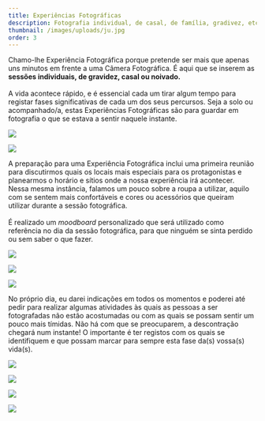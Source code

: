 ```yaml
---
title: Experiências Fotográficas
description: Fotografia individual, de casal, de família, gradivez, etc.
thumbnail: /images/uploads/ju.jpg
order: 3
---
```


<section class="section-top-aligned">

Chamo-lhe Experiência Fotográfica porque pretende ser mais que apenas uns minutos em frente a uma Câmera Fotográfica. É aqui que se inserem as **sessões individuais, de gravidez, casal ou noivado.**\
\
A vida acontece rápido, e é essencial cada um tirar algum tempo para registar fases significativas de cada um dos seus percursos. Seja a solo ou acompanhado/a, estas Experiências Fotográficas são para guardar em fotografia o que se estava a sentir naquele instante.
</section>

![](/images/uploads/amargarida_calheiros-41.jpg)

![](/images/uploads/img_9928.jpg)


<section class="section-bottom-aligned">

A preparação para uma Experiência Fotográfica inclui uma primeira reunião para discutirmos quais os locais mais especiais para os protagonistas e planearmos o horário e sítios onde a nossa experiência irá acontecer. Nessa mesma instância, falamos um pouco sobre a roupa a utilizar, aquilo com se sentem mais confortáveis e cores ou acessórios que queiram utilizar durante a sessão fotográfica.\
\
É realizado um *moodboard* personalizado que será utilizado como referência no dia da sessão fotográfica, para que ninguém se sinta perdido ou sem saber o que fazer.
</section>

![](/images/uploads/sara-novembro-2023_57.jpg)

![](/images/uploads/filipa-e-hélder-sessão-de-gravidez-93.jpg)

![](/images/uploads/filipa-e-hélder-sessão-de-gravidez-103.jpg)


<section class="section-center-aligned">

No próprio dia, eu darei indicações em todos os momentos e poderei até pedir para realizar algumas atividades às quais as pessoas a ser fotografadas não estão acostumadas ou com as quais se possam sentir um pouco mais tímidas. Não há com que se preocuparem, a descontração chegará num instante! O importante é ter registos com os quais se identifiquem e que possam marcar para sempre esta fase da(s) vossa(s) vida(s).
</section>



![](/images/uploads/amargarida_calheiros-93.jpg)



![](/images/uploads/solo.jpg)

![](/images/uploads/ju_5.jpg)

![](/images/uploads/filipa-e-hélder-praia-79.jpg)
